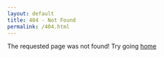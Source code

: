 ```yaml
---
layout: default
title: 404 - Not Found
permalink: /404.html
---
```


The requested page was not found! Try going [home](/)

